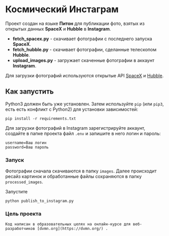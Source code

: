 # Космический Инстаграм

Проект создан  на языке __Питон__ для публикации фото, взятых из открытых данных __SpaceX__ и __Hubble__ в __Instagram__.

* __fetch_spacex.py__ - скачивает фотографии с последнего запуска __SpaceX__.
* __fetch_hubble.py__ - скачивает фотографии, сделанные телескопом __Hubble__.
* __upload_images.py__ - загружает скаченные фотографии в аккаунт __Instagram__.

Для загрузки фотографий используются открытые API [SpaceX](https://github.com/r-spacex/SpaceX-API) и [Hubble](http://hubblesite.org/api/documentation).

## Как запустить

Python3 должен быть уже установлен.
Затем используйте `pip` (или `pip3`, есть есть конфликт с Python2) для установки зависимостей:
```
pip install -r requirements.txt
```
Для загрузки фотографий в Instagram зарегистрируйте аккаунт, создайте в папке проекта файл `.env` и 
запишите в него логин и пароль:
```
username=Ваш логин
password=Ваш пароль

```
### Запуск


Фотографии сначала скачиваются в папку `images`. Далее происходит ресайз картинок и обработанные файлы сохраняются
в папку `processed_images`. 



Запустите

```
python publish_to_instagram.py
```

### Цель проекта
```
Код написан в образовательных целях на онлайн-курсе для веб-разработчиков [dvmn.org](https://dvmn.org/) .
